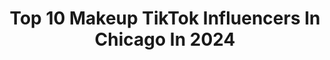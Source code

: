 ---
title: Top 10 Makeup TikTok Influencers In Chicago In 2024
description: >-
  Find top makeup TikTok influencers in Chicago in 2024. Most popular hashtags: #fyp #makeup #chicago #foryou.
platform: TikTok
hits: 80
text_top: See the top-rated TikTok influencers on inBeat.
text_bottom: Our platform aggregates 80 TikTok influencers like this in Chicago, United States for you to work with.
profiles:
  - username: "yulissa_9"
    fullname: >-
      Yulissa👑
    bio: >-
      Chicago🏙 Jalisco🇲🇽 20🍯God💖 👻@yulissa_gonza
    location: "United States"
    followers: 29200
    engagement: 2162
    commentsToLikes: 0.015275
    id: cka0ke7y6m45i0i78h1tbttsv
    verified: false
    hashtags: "#foryoupage, #actingchallenge, #makeup, #chicago"
  - username: "pecaspecadas"
    fullname: >-
      B
    bio: >-
      25 Chicago Aquarius Latina Anxious
    location: "United States"
    followers: 107000
    engagement: 1194
    commentsToLikes: 0.006313
    id: ckcdy555gggzd0j23oun215wo
    verified: false
    hashtags: "#foryou, #roommakeover, #fyp, #makeup"
  - username: "profe.teacher"
    fullname: >-
      Jackie
    bio: >-
      Chicago 🌎 Spanish Teacher👩🏼‍🏫 Wishlist ⬇️
    location: "United States"
    followers: 5195
    engagement: 1086
    commentsToLikes: 0.058711
    id: ckcv2cf5io2tg0j23y1exj1a3
    verified: false
    hashtags: "#snowglobe, #teacher, #greenscreen, #teachersontiktok"
  - username: "hailee.harris"
    fullname: >-
      Hail
    bio: >-
      I’m somewhat above average entertainment MMG NYC&LA Email: haileeh007@gmail.com
    location: "United States"
    followers: 119600
    engagement: 1421
    commentsToLikes: 0.027437
    id: ck8z4zvydfukb0j78xu18p5s0
    verified: false
    hashtags: "#styleinspo, #trend, #style, #outfits"
  - username: "alexyssnkeirsten"
    fullname: >-
      Sisters
    bio: >-
      💕instas: alexyssgrace & keirsten_lanae💕 Hi
    location: "United States"
    followers: 156200
    engagement: 943
    commentsToLikes: 0.018395
    id: ck8f7n2tx33860j78cbkn0tf5
    verified: false
    hashtags: "#fyp, #siblings, #sisters, #christmas"
  - username: "paula.silva.artistry"
    fullname: >-
      Paula Silva Artistry
    bio: >-
      #PaulaSilvaArtistryCo 🎨👩🏻‍🎨💄 Makeup. Styling. Entertainment 📍Chicago
    location: "United States"
    followers: 3784
    engagement: 599
    commentsToLikes: 0.044021
    id: ckb10r710pbl00j23xwkworqt
    verified: false
    hashtags: "#brazil, #traveltheworld, #boostyourmood, #mycloset"
  - username: "erinmcleodx"
    fullname: >-
      Erin McLeod
    bio: >-
      
    location: "United States"
    followers: 77800
    engagement: 729
    commentsToLikes: 0.031278
    id: ckc8hzbmmbriw0j23xwle44re
    verified: false
    hashtags: "#makeup, #foryou, #fyp, #hairstyle"
  - username: "malortluvr"
    fullname: >-
      malortluvr
    bio: >-
      🤙🏻✌🏻 She/her Wingnut
    location: "United States"
    followers: 12000
    engagement: 1131
    commentsToLikes: 0.069347
    id: ckav3lk8z9x5l0j23lv1chgnq
    verified: false
    hashtags: "#greenscreen, #dumb, #chicago, #artist"
  - username: "lexlie23"
    fullname: >-
      LEXLIE23
    bio: >-
      🐓🧍🏻‍♀️
    location: "United States"
    followers: 2085
    engagement: 1399
    commentsToLikes: 0.055150
    id: ckc7tcn9axsib0j23mmbyr39l
    verified: false
    hashtags: "#pet, #chicks, #hen, #foryoupage"
  - username: "creamypurin"
    fullname: >-
      Laura 🍓
    bio: >-
      🍓 25 | indy | she/her 🍓 Slowly turning into a crazy plant lady 🌱
    location: "United States"
    followers: 23700
    engagement: 713
    commentsToLikes: 0.019755
    id: ck9a91yd5efxi0j786whlpeyp
    verified: false
    hashtags: "#fyp, #foryou, #japan, #foodie"
---